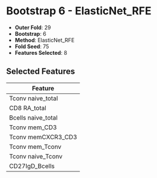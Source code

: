 # Bootstrap 6 - ElasticNet_RFE

- **Outer Fold**: 29
- **Bootstrap**: 6
- **Method**: ElasticNet_RFE
- **Fold Seed**: 75
- **Features Selected**: 8

## Selected Features

| Feature |
|---------|
| Tconv naive_total |
| CD8 RA_total |
| Bcells naive_total |
| Tconv mem_CD3 |
| Tconv memCXCR3_CD3 |
| Tconv mem_Tconv |
| Tconv naive_Tconv |
| CD27IgD_Bcells |
